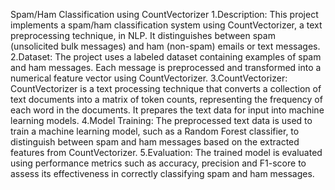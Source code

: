 Spam/Ham Classification using CountVectorizer
1.Description: This project implements a spam/ham classification system using CountVectorizer, a text preprocessing technique, in NLP. It distinguishes between spam (unsolicited bulk messages) and ham (non-spam) emails or text messages.
2.Dataset: The project uses a labeled dataset containing examples of spam and ham messages. Each message is preprocessed and transformed into a numerical feature vector using CountVectorizer.
3.CountVectorizer: CountVectorizer is a text processing technique that converts a collection of text documents into a matrix of token counts, representing the frequency of each word in the documents. It prepares the text data for input into machine learning models.
4.Model Training: The preprocessed text data is used to train a machine learning model, such as a Random Forest classifier, to distinguish between spam and ham messages based on the extracted features from CountVectorizer.
5.Evaluation: The trained model is evaluated using performance metrics such as accuracy, precision and F1-score to assess its effectiveness in correctly classifying spam and ham messages.
